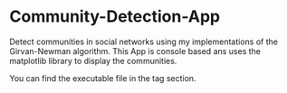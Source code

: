 # Community-Detection-App

Detect communities in social networks using my implementations of the Girvan-Newman algorithm. This App is console based ans uses the matplotlib library to display the communities.

You can find the executable file in the tag section.
